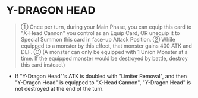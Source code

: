 # Y-DRAGON HEAD

> ① Once per turn, during your Main Phase, you can equip this card to "X-Head Cannon" you control as an Equip Card, OR unequip it to Special Summon this card in face-up Attack Position. ② While equipped to a monster by this effect, that monster gains 400 ATK and DEF. Ⓒ (A monster can only be equipped with 1 Union Monster at a time. If the equipped monster would be destroyed by battle, destroy this card instead.)

*   If "Y-Dragon Head"'s ATK is doubled with "Limiter Removal", and then "Y-Dragon Head" is equipped to "X-Head Cannon", "Y-Dragon Head" is not destroyed at the end of the turn.
